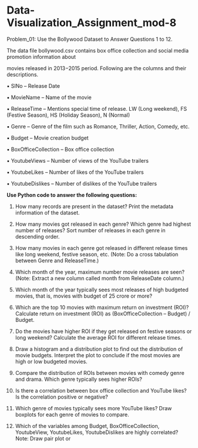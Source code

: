 # Data-Visualization_Assignment_mod-8

Problem_01: Use the Bollywood Dataset to Answer Questions 1 to 12. 

The data file bollywood.csv contains box office collection and social media promotion information about 

movies released in 2013−2015 period. Following are the columns and their descriptions.

▪ SlNo – Release Date 

▪ MovieName – Name of the movie 

▪ ReleaseTime – Mentions special time of release. LW (Long weekend), FS (Festive Season), HS (Holiday Season), N (Normal) 

▪ Genre – Genre of the film such as Romance, Thriller, Action, Comedy, etc. 

▪ Budget – Movie creation budget 

▪ BoxOfficeCollection – Box office collection 

▪ YoutubeViews – Number of views of the YouTube trailers 

▪ YoutubeLikes – Number of likes of the YouTube trailers 

▪ YoutubeDislikes – Number of dislikes of the YouTube trailers 

**Use Python code to answer the following questions:** 

1. How many records are present in the dataset? Print the metadata information of the dataset.

2. How many movies got released in each genre? Which genre had highest number of releases? Sort number of releases in each genre in descending order. 

3. How many movies in each genre got released in different release times like long weekend, festive season, etc. (Note: Do a cross tabulation between Genre and ReleaseTime.) 

4. Which month of the year, maximum number movie releases are seen? (Note: Extract a new column called month from ReleaseDate column.) 

5. Which month of the year typically sees most releases of high budgeted movies, that is, movies with budget of 25 crore or more? 

6. Which are the top 10 movies with maximum return on investment (ROI)? Calculate return on investment (ROI) as (BoxOfficeCollection – Budget) / Budget. 

7. Do the movies have higher ROI if they get released on festive seasons or long weekend? Calculate the  average ROI for different release times. 

8. Draw a histogram and a distribution plot to find out the distribution of movie budgets. Interpret the plot  to conclude if the most movies are high or low budgeted movies. 

9. Compare the distribution of ROIs between movies with comedy genre and drama. Which genre typically sees higher ROIs? 

10. Is there a correlation between box office collection and YouTube likes? Is the correlation positive or negative? 

11. Which genre of movies typically sees more YouTube likes? Draw boxplots for each genre of movies to compare. 

12. Which of the variables among Budget, BoxOfficeCollection, YoutubeView, YoutubeLikes, YoutubeDislikes are highly correlated? Note: Draw pair plot or
